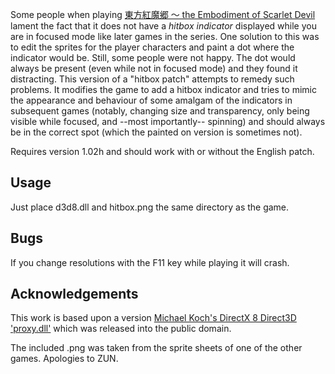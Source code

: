 Some people when playing [東方紅魔郷 ～ the Embodiment of Scarlet Devil](http://en.touhouwiki.net/wiki/Embodiment_of_Scarlet_Devil) lament the fact that it does not have a *hitbox indicator* displayed while you are in focused mode like later games in the series. One solution to this was to edit the sprites for the player characters and paint a dot where the indicator would be. Still, some people were not happy. The dot would always be present (even while not in focused mode) and they found it distracting. This version of a "hitbox patch" attempts to remedy such problems. It modifies the game to add a hitbox indicator and tries to mimic the appearance and behaviour of some amalgam of the indicators in subsequent games (notably, changing size and transparency, only being visible while focused, and --most importantly-- spinning) and should always be in the correct spot (which the painted on version is sometimes not).

Requires version 1.02h and should work with or without the English patch.

Usage
----------------

Just place d3d8.dll and hitbox.png the same directory as the game.

Bugs
----------------

If you change resolutions with the F11 key while playing it will crash.

Acknowledgements
----------------

This work is based upon a version [Michael Koch's DirectX 8 Direct3D 'proxy.dll'](http://www.mikoweb.eu/index.php?node=28) which was released into the public domain.

The included .png was taken from the sprite sheets of one of the other games. Apologies to ZUN.


